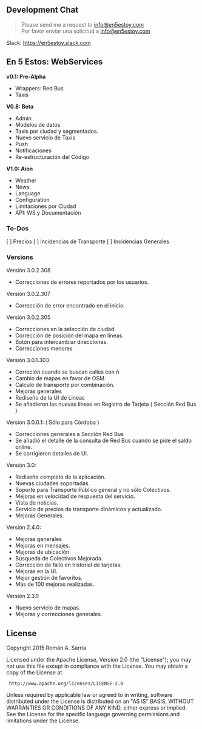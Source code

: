 ## Development Chat ##
> Please send me a request to info@en5estoy.com  
> Por favor enviar una solicitud a info@en5estoy.com  

Slack: https://en5estoy.slack.com  

## En 5 Estos: WebServices ##
__v0.1: Pre-Alpha__
- Wrappers: Red Bus
- Taxis

__V0.8: Beta__
- Admin
- Modelos de datos
- Taxis por ciudad y segmentados.
- Nuevo servicio de Taxis
- Push
- Notificaciones
- Re-estructuración del Código

__V1.0: Aion__
- Weather
- News
- Language
- Configuration
- Limitaciones por Ciudad
- API: WS y Documentación 

### To-Dos
[ ] Precios
[ ] Incidencias de Transporte
[ ] Incidencias Generales

### Versions
Versión 3.0.2.308
- Correcciones de errores reportados por los usuarios.

Versión 3.0.2.307
- Corrección de error encontrado en el inicio.

Versión 3.0.2.305
- Correcciones en la selección de ciudad.
- Corrección de posición del mapa en líneas.
- Botón para intercambiar direcciones.
- Correcciones menores

Versión 3.0.1.303
- Correción cuando se buscan calles con ñ
- Cambio de mapas en favor de OSM.
- Cálculo de transporte por combinación.
- Mejoras generales
- Rediseño de la UI de Lineas
- Se añadieron las nuevas líneas en Registro de Tarjeta ( Sección Red Bus )

Version 3.0.0.1: ( Sólo para Córdoba )
- Correcciones generales a Sección Red Bus
- Se añadió el detalle de la consulta de Red Bus cuando se pide el saldo online.
- Se corrigieron detalles de UI.

Versión 3.0:
- Rediseño completo de la aplicación.
- Nuevas ciudades soportadas.
- Soporte para Transporte Público general y no sólo Colectivos.
- Mejoras en velocidad de respuesta del servicio.
- Vista de noticias.
- Servicio de precios de transporte dinámicos y actualizado.
- Mejoras Generales.

Versión 2.4.0:
- Mejoras generales
- Mejoras en mensajes.
- Mejoras de ubicación.
- Búsqueda de Colectivos Mejorada.
- Corrección de fallo en historial de tarjetas.
- Mejoras en la UI.
- Mejor gestión de favoritos.
- Más de 100 mejoras realizadas.

Versión 2.3.1:
- Nuevo servicio de mapas.
- Mejoras y correcciones generales.

## License ##
Copyright 2015 Román A. Sarria

   Licensed under the Apache License, Version 2.0 (the "License");
   you may not use this file except in compliance with the License.
   You may obtain a copy of the License at

     http://www.apache.org/licenses/LICENSE-2.0

   Unless required by applicable law or agreed to in writing, software
   distributed under the License is distributed on an "AS IS" BASIS,
   WITHOUT WARRANTIES OR CONDITIONS OF ANY KIND, either express or implied.
   See the License for the specific language governing permissions and
   limitations under the License.